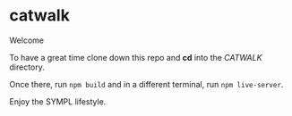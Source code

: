 # catwalk

Welcome

To have a great time clone down this repo and **cd** into the _CATWALK_ directory.

Once there, run `npm build` and in a different terminal, run `npm live-server`.

Enjoy the SYMPL lifestyle.
